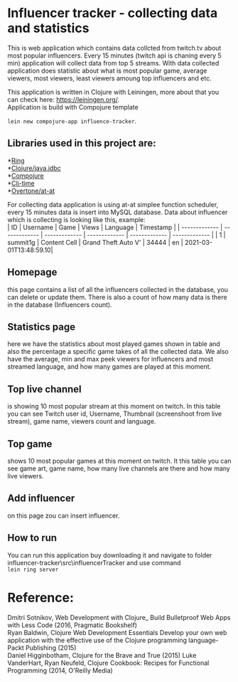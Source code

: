 # Influencer tracker - collecting data and statistics

This is web application which contains data collcted from twitch.tv about most popular influencers. Every 15 minutes (twitch api is chaning every 5 min) application will collect data from top 5 streams. With data collected application does statistic about what is most popular game, average viewers, most viewers, least viewers amoung top influencers and etc.  

This application is written in Clojure with Leiningen, more about that you can check here: https://leiningen.org/.   
Application is build with Compojure template   
  
```lein new compojure-app influence-tracker```.  
  
## Libraries used in this project are:  
*[Ring](https://github.com/ring-clojure/ring)  
*[Clojure/java.jdbc](https://github.com/clojure/java.jdbc)  
*[Compojure](https://github.com/weavejester/compojure)  
*[Clj-time](https://github.com/clj-time/clj-time)  
*[Overtone/at-at](https://github.com/overtone/at-at)  

For collecting data application is using at-at simplee function scheduler, every 15 minutes data is insert into MySQL database. Data about influencer which is collecting is looking like this, example:  
| ID            | Username      | Game          |    Views      | Language      | Timestamp     |
| ------------- | ------------- | ------------- | ------------- | ------------- | ------------- |
| 1  | summit1g  | Content Cell  | Grand Theft Auto V'  | 34444  | en  | 2021-03-01T13:48:59.10|  
  
    
## Homepage 
this page contains a list of all the influencers collected in the database, you can delete or update them. There is also a count of how many data is there in the database (Influencers count).  
  
## Statistics page 
here we have the statistics about most played games shown in table and also the percentage a specific game takes of all the collected data. We also have the average, min and max peek viewers for influencers and most streamed language, and how many games are played at this moment.  
  
## Top live channel 
is showing 10 most popular stream at this moment on twitch. In this table you can see Twitch user id, Username, Thumbnail (screenshoot from live stream), game name, viewers count and language.  
  
## Top game 
shows 10 most popular games at this moment on twitch. It this table you can see game art, game name, how many live channels are there and how many live viewers.  
  
## Add influencer
on this page zou can insert influencer.
  
    
## How to run
You can run this application buy downloading it and navigate to folder influencer-tracker\src\influencerTracker and use command  
```lein ring server```  

  
      
# Reference:  
Dmitri Sotnikov, Web Development with Clojure_ Build Bulletproof Web Apps with Less Code (2016, Pragmatic Bookshelf)  
Ryan Baldwin, Clojure Web Development Essentials Develop your own web application with the effective use of the Clojure programming language-Packt Publishing (2015)  
Daniel Higginbotham, Clojure for the Brave and True (2015)
Luke VanderHart, Ryan Neufeld, Clojure Cookbook: Recipes for Functional Programming (2014, O'Reilly Media)



 


